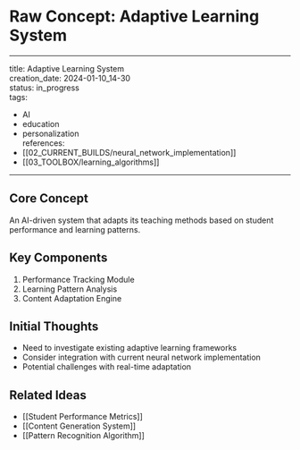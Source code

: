 # Raw Concept: Adaptive Learning System

***

title: Adaptive Learning System  
creation_date: 2024-01-10_14-30  
status: in_progress  
tags:

- AI
- education
- personalization  
  references:
- [[02_CURRENT_BUILDS/neural_network_implementation]]
- [[03_TOOLBOX/learning_algorithms]]

***

## Core Concept

An AI-driven system that adapts its teaching methods based on student performance and learning patterns.

## Key Components

1. Performance Tracking Module
2. Learning Pattern Analysis
3. Content Adaptation Engine

## Initial Thoughts

- Need to investigate existing adaptive learning frameworks
- Consider integration with current neural network implementation
- Potential challenges with real-time adaptation

## Related Ideas

- [[Student Performance Metrics]]
- [[Content Generation System]]
- [[Pattern Recognition Algorithm]]